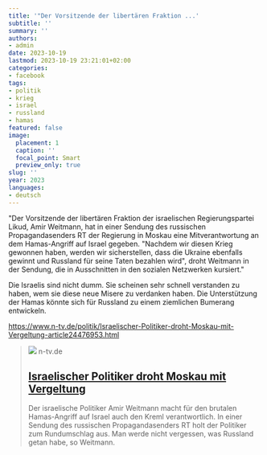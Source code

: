 ```yaml
---
title: '"Der Vorsitzende der libertären Fraktion ...'
subtitle: ''
summary: ''
authors:
- admin
date: 2023-10-19
lastmod: 2023-10-19 23:21:01+02:00
categories:
- facebook
tags:
- politik
- krieg
- israel
- russland
- hamas
featured: false
image:
  placement: 1
  caption: ''
  focal_point: Smart
  preview_only: true
slug: ''
year: 2023
languages:
- deutsch
---
```


"Der Vorsitzende der libertären Fraktion der israelischen Regierungspartei Likud, Amir Weitmann, hat in einer Sendung des russischen Propagandasenders RT der Regierung in Moskau eine Mitverantwortung an dem Hamas-Angriff auf Israel gegeben. "Nachdem wir diesen Krieg gewonnen haben, werden wir sicherstellen, dass die Ukraine ebenfalls gewinnt und Russland für seine Taten bezahlen wird", droht Weitmann in der Sendung, die in Ausschnitten in den sozialen Netzwerken kursiert."

Die Israelis sind nicht dumm. Sie scheinen sehr schnell verstanden zu haben, wem sie diese neue Misere zu verdanken haben. Die Unterstützung der Hamas könnte sich für Russland zu einem ziemlichen Bumerang entwickeln.  

https://www.n-tv.de/politik/Israelischer-Politiker-droht-Moskau-mit-Vergeltung-article24476953.html
> [![](https://bilder3.n-tv.de/img/incoming/crop24476954/644132934-cImg_16_9-w1200/F80gBtDXkAALlAq.jpg)](https://www.n-tv.de/politik/Israelischer-Politiker-droht-Moskau-mit-Vergeltung-article24476953.html)
> n-tv.de
> ## [Israelischer Politiker droht Moskau mit Vergeltung](https://www.n-tv.de/politik/Israelischer-Politiker-droht-Moskau-mit-Vergeltung-article24476953.html)
>
>Der israelische Politiker Amir Weitmann macht für den brutalen Hamas-Angriff auf Israel auch den Kreml verantwortlich. In einer Sendung des russischen Propagandasenders RT holt der Politiker zum Rundumschlag aus. Man werde nicht vergessen, was Russland getan habe, so Weitmann.